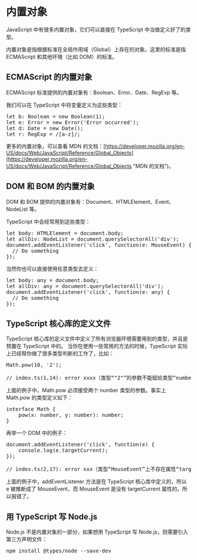 # 内置对象 #
JavaScript 中有很多内置对象，它们可以直接在 TypeScript 中当做定义好了的类型。

内置对象是指根据标准在全局作用域（Global）上存在的对象。这里的标准是指 ECMAScript 和其他环境（比如 DOM）的标准。


## ECMAScript 的内置对象 ##
ECMAScript 标准提供的内置对象有：Boolean、Error、Date、RegExp 等。

我们可以在 TypeScript 中将变量定义为这些类型：

<pre>
let b: Boolean = new Boolean(1);
let e: Error = new Error('Error occurred');
let d: Date = new Date();
let r: RegExp = /[a-z]/;
</pre>

更多的内置对象，可以查看  MDN 的文档：[https://developer.mozilla.org/en-US/docs/Web/JavaScript/Reference/Global_Objects](https://developer.mozilla.org/en-US/docs/Web/JavaScript/Reference/Global_Objects "MDN 的文档")。


## DOM 和 BOM 的内置对象 ##
DOM 和 BOM 提供的内置对象有：Document、HTMLElement、Event、NodeList 等。

TypeScript 中会经常用到这些类型：

<pre>
let body: HTMLElement = document.body;
let allDiv: NodeList = document.querySelectorAll('div');
document.addEventListener('click', function(e: MouseEvent) {
  // Do something
});
</pre>

当然你也可以直接使用任意类型去定义：

<pre>
let body: any = document.body;
let allDiv: any = document.querySelectorAll('div');
document.addEventListener('click', function(e: any) {
  // Do something
});
</pre>


## TypeScript 核心库的定义文件 ##
TypeScript 核心库的定义文件中定义了所有浏览器环境需要用到的类型，并且是预置在 TypeScript 中的。
当你在使用一些常用的方法的时候，TypeScript 实际上已经帮你做了很多类型判断的工作了，比如：

<pre>
Math.pow(10, '2');

// index.ts(1,14): error xxxx（类型“"2"”的参数不能赋给类型“number”的参数）
</pre>

上面的例子中，Math.pow 必须接受两个 number 类型的参数。事实上 Math.pow 的类型定义如下：

<pre>
interface Math {
    pow(x: number, y: number): number;
}
</pre>

再举一个 DOM 中的例子：

<pre>
document.addEventListener('click', function(e) {
    console.log(e.targetCurrent);
});

// index.ts(2,17): error xxx（类型“MouseEvent”上不存在属性“targetCurrent”）
</pre>

上面的例子中，addEventListener 方法是在 TypeScript 核心库中定义的，所以 e 被推断成了 MouseEvent，而 MouseEvent 是没有 targetCurrent 属性的，所以报错了。


## 用 TypeScript 写 Node.js ##
Node.js 不是内置对象的一部分，如果想用 TypeScript 写 Node.js，则需要引入第三方声明文件：

<pre>
npm install @types/node --save-dev
</pre>















